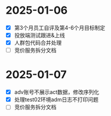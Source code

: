 # 2025-01-06
- [x] 第3个月员工自评及第4-6个月目标制定
- [x] 投放端测试跟进&上线
- [x] 人群包代码合并处理
- [ ] 竞价服务拆分文档
# 2025-01-07
- [x] adv账号不展示act数据，修改序列化
- [x] 处理test02环境adm日志不打印问题
- [ ] 竞价服务拆分文档